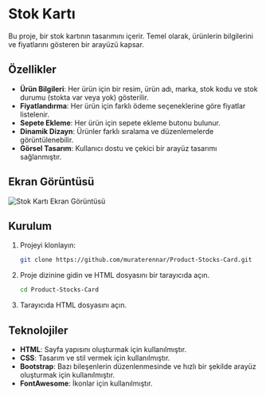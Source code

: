 # Stok Kartı

Bu proje, bir stok kartının tasarımını içerir. Temel olarak, ürünlerin bilgilerini ve fiyatlarını gösteren bir arayüzü kapsar.

## Özellikler

- **Ürün Bilgileri**: Her ürün için bir resim, ürün adı, marka, stok kodu ve stok durumu (stokta var veya yok) gösterilir.
- **Fiyatlandırma**: Her ürün için farklı ödeme seçeneklerine göre fiyatlar listelenir.
- **Sepete Ekleme**: Her ürün için sepete ekleme butonu bulunur.
- **Dinamik Dizayn**: Ürünler farklı sıralama ve düzenlemelerde görüntülenebilir.
- **Görsel Tasarım**: Kullanıcı dostu ve çekici bir arayüz tasarımı sağlanmıştır.

## Ekran Görüntüsü

![Stok Kartı Ekran Görüntüsü](https://firebasestorage.googleapis.com/v0/b/file-upload-firebase-d3899.appspot.com/o/test%2FProduct-List-Card.PNG?alt=media&token=4272b5aa-5e70-4a11-8bf4-76a6df049a21)

## Kurulum

1. Projeyi klonlayın:

    ```bash
    git clone https://github.com/muraterennar/Product-Stocks-Card.git
    ```

2. Proje dizinine gidin ve HTML dosyasını bir tarayıcıda açın.

    ```bash
    cd Product-Stocks-Card
    ```

3. Tarayıcıda HTML dosyasını açın.

## Teknolojiler

- **HTML**: Sayfa yapısını oluşturmak için kullanılmıştır.
- **CSS**: Tasarım ve stil vermek için kullanılmıştır.
- **Bootstrap**: Bazı bileşenlerin düzenlenmesinde ve hızlı bir şekilde arayüz oluşturmak için kullanılmıştır.
- **FontAwesome**: İkonlar için kullanılmıştır.
